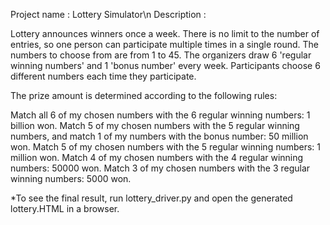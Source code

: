 Project name : Lottery Simulator\n
Description :

Lottery announces winners once a week. 
There is no limit to the number of entries, so one person can participate multiple times in a single round. 
The numbers to choose from are from 1 to 45. 
The organizers draw 6 'regular winning numbers' and 1 'bonus number' every week. 
Participants choose 6 different numbers each time they participate. 

The prize amount is determined according to the following rules:

Match all 6 of my chosen numbers with the 6 regular winning numbers: 1 billion won.
Match 5 of my chosen numbers with the 5 regular winning numbers, and match 1 of my numbers with the bonus number: 50 million won.
Match 5 of my chosen numbers with the 5 regular winning numbers: 1 million won.
Match 4 of my chosen numbers with the 4 regular winning numbers: 50000 won.
Match 3 of my chosen numbers with the 3 regular winning numbers: 5000 won.

*To see the final result, run lottery_driver.py and open the generated lottery.HTML in a browser.
